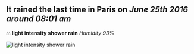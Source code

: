 ## It rained the last time in Paris on *June 25th 2016 around 08:01 am*
💧💧  **light intensity shower rain** *Humidity 93%*

![light intensity shower rain](http://openweathermap.org/img/w/09d.png)
